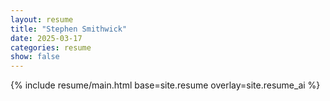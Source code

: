 ```yaml
---
layout: resume
title: "Stephen Smithwick"
date: 2025-03-17
categories: resume
show: false
---
```


{% include resume/main.html base=site.resume overlay=site.resume_ai %}
